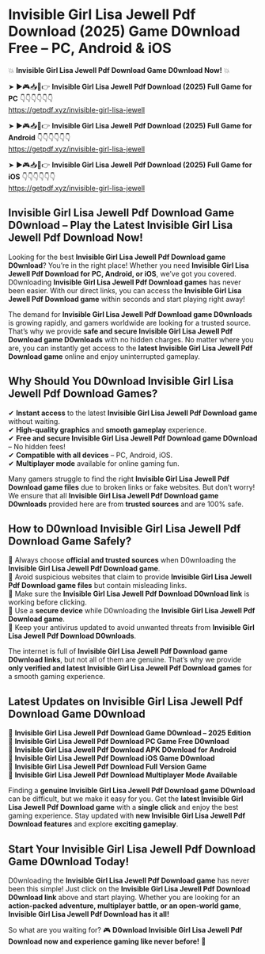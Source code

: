 # Invisible Girl Lisa Jewell Pdf Download (2025) Game D0wnload Free – PC, Android & iOS

💥 **Invisible Girl Lisa Jewell Pdf Download Game D0wnload Now!** 💥  

➤ ►🎮📥📱👉 **Invisible Girl Lisa Jewell Pdf Download (2025) Full Game for PC** 👇👇👇👇👇👇  
https://getpdf.xyz/invisible-girl-lisa-jewell  

➤ ►🎮📥📱👉 **Invisible Girl Lisa Jewell Pdf Download (2025) Full Game for Android** 👇👇👇👇👇👇  
https://getpdf.xyz/invisible-girl-lisa-jewell  

➤ ►🎮📥📱👉 **Invisible Girl Lisa Jewell Pdf Download (2025) Full Game for iOS** 👇👇👇👇👇👇  
https://getpdf.xyz/invisible-girl-lisa-jewell  

## Invisible Girl Lisa Jewell Pdf Download Game D0wnload – Play the Latest Invisible Girl Lisa Jewell Pdf Download Now!

Looking for the best **Invisible Girl Lisa Jewell Pdf Download game D0wnload**? You’re in the right place! Whether you need **Invisible Girl Lisa Jewell Pdf Download for PC, Android, or iOS**, we’ve got you covered. D0wnloading **Invisible Girl Lisa Jewell Pdf Download games** has never been easier. With our direct links, you can access the **Invisible Girl Lisa Jewell Pdf Download game** within seconds and start playing right away!  

The demand for **Invisible Girl Lisa Jewell Pdf Download game D0wnloads** is growing rapidly, and gamers worldwide are looking for a trusted source. That’s why we provide **safe and secure Invisible Girl Lisa Jewell Pdf Download game D0wnloads** with no hidden charges. No matter where you are, you can instantly get access to the **latest Invisible Girl Lisa Jewell Pdf Download game** online and enjoy uninterrupted gameplay.  

## **Why Should You D0wnload Invisible Girl Lisa Jewell Pdf Download Games?**  

✔ **Instant access** to the latest **Invisible Girl Lisa Jewell Pdf Download game** without waiting.  
✔ **High-quality graphics** and **smooth gameplay** experience.  
✔ **Free and secure Invisible Girl Lisa Jewell Pdf Download game D0wnload** – No hidden fees!  
✔ **Compatible with all devices** – PC, Android, iOS.  
✔ **Multiplayer mode** available for online gaming fun.  

Many gamers struggle to find the right **Invisible Girl Lisa Jewell Pdf Download game files** due to broken links or fake websites. But don’t worry! We ensure that all **Invisible Girl Lisa Jewell Pdf Download game D0wnloads** provided here are from **trusted sources** and are 100% safe.  

## **How to D0wnload Invisible Girl Lisa Jewell Pdf Download Game Safely?**  

📌 Always choose **official and trusted sources** when D0wnloading the **Invisible Girl Lisa Jewell Pdf Download game**.  
📌 Avoid suspicious websites that claim to provide **Invisible Girl Lisa Jewell Pdf Download game files** but contain misleading links.  
📌 Make sure the **Invisible Girl Lisa Jewell Pdf Download D0wnload link** is working before clicking.  
📌 Use a **secure device** while D0wnloading the **Invisible Girl Lisa Jewell Pdf Download game**.  
📌 Keep your antivirus updated to avoid unwanted threats from **Invisible Girl Lisa Jewell Pdf Download D0wnloads**.  

The internet is full of **Invisible Girl Lisa Jewell Pdf Download game D0wnload links**, but not all of them are genuine. That’s why we provide **only verified and latest Invisible Girl Lisa Jewell Pdf Download games** for a smooth gaming experience.  

## **Latest Updates on Invisible Girl Lisa Jewell Pdf Download Game D0wnload**  

🔹 **Invisible Girl Lisa Jewell Pdf Download Game D0wnload – 2025 Edition**  
🔹 **Invisible Girl Lisa Jewell Pdf Download PC Game Free D0wnload**  
🔹 **Invisible Girl Lisa Jewell Pdf Download APK D0wnload for Android**  
🔹 **Invisible Girl Lisa Jewell Pdf Download iOS Game D0wnload**  
🔹 **Invisible Girl Lisa Jewell Pdf Download Full Version Game**  
🔹 **Invisible Girl Lisa Jewell Pdf Download Multiplayer Mode Available**  

Finding a **genuine Invisible Girl Lisa Jewell Pdf Download game D0wnload** can be difficult, but we make it easy for you. Get the **latest Invisible Girl Lisa Jewell Pdf Download game** with a **single click** and enjoy the best gaming experience. Stay updated with **new Invisible Girl Lisa Jewell Pdf Download features** and explore **exciting gameplay**.  

## **Start Your Invisible Girl Lisa Jewell Pdf Download Game D0wnload Today!**  

D0wnloading the **Invisible Girl Lisa Jewell Pdf Download game** has never been this simple! Just click on the **Invisible Girl Lisa Jewell Pdf Download D0wnload link** above and start playing. Whether you are looking for an **action-packed adventure, multiplayer battle, or an open-world game**, **Invisible Girl Lisa Jewell Pdf Download has it all!**  

So what are you waiting for? 🎮 **D0wnload Invisible Girl Lisa Jewell Pdf Download now and experience gaming like never before!** 🚀  